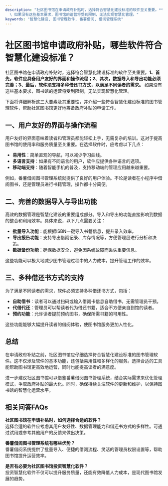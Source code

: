 ```yaml
---
description: "社区图书馆在申请政府补贴时，选择符合智慧化建设标准的软件至关重要。**1、首先，软件应具备用户友好的界面和操作流程；2、其次，数据导入和导出功能必须完善；3、最后，软件须支持多种借还书方式，以满足不同读者的需求。**\
  \ 如果没有这些基本要求，图书馆的运营将受到限制，无法实现智慧化管理。"
keywords: "智慧化建设, 图书管理软件, 番薯借阅, 借阅管理系统"
---
```

# 社区图书馆申请政府补贴，哪些软件符合智慧化建设标准？

社区图书馆在申请政府补贴时，选择符合智慧化建设标准的软件至关重要。**1、首先，软件应具备用户友好的界面和操作流程；2、其次，数据导入和导出功能必须完善；3、最后，软件须支持多种借还书方式，以满足不同读者的需求。** 如果没有这些基本要求，图书馆的运营将受到限制，无法实现智慧化管理。

下面将详细解析这三大要素及其重要性，并介绍一些符合智慧化建设标准的图书管理软件，帮助社区图书馆更好地筹备政府补贴的申请工作。

## 一、用户友好的界面与操作流程

用户友好的界面意味着读者和管理员都能轻松上手，无需复杂的培训。这对于提高图书馆的使用率和服务质量至关重要。在选择软件时，应考虑以下几点：

- **易用性**：简单直观的导航，可以减少学习曲线。
- **多语言支持**：如果有不同语言的用户，软件应提供各种语言的选项。
- **移动端支持**：随着智能手机的普及，支持移动端的管理应用越来越重要。

例如，番薯借阅图书管理系统就提供了良好的用户体验。不论是读者在小程序中借阅图书，还是管理员进行书籍管理，操作都十分简便。

## 二、完善的数据导入与导出功能

高效的数据管理是智慧化建设的重要组成部分。导入和导出的功能直接影响到数据的整合和利用效率。具体来说，以下几点需要关注：

- **批量导入功能**：能根据ISBN一键导入书籍信息，提升录入效率。
- **导出报告功能**：支持导出借阅记录、库存情况等，方便管理层进行分析和决策。
- **数据备份功能**：确保数据安全，避免因系统故障而丢失重要信息。

这些功能可以极大地减少图书管理过程中的人力成本，提升管理工作的效率。

## 三、多种借还书方式的支持

为了满足不同读者的需求，软件必须支持多种借还书方式，包括：

- **自助借书**：读者可以通过扫码或输入借阅卡信息自助借书，无需管理员干预。
- **代借代还**：管理员可以帮读者代为借还书籍，适合不方便亲自到馆的读者。
- **预约功能**：允许读者提前预约图书，确保所需书籍的可用性。

这些功能能够大幅提升读者的借阅体验，使图书馆服务更加人性化。

## 总结

在申请政府补贴之前，社区图书馆应仔细选择符合智慧化建设标准的图书管理软件。这不仅涉及软件的基本功能，还包括易用性和多样化的服务。选择合适的工具能帮助图书馆更高效地运营，同时也能提高读者的满意度。

进一步建议社区图书馆可以借鉴番薯借阅图书管理系统，结合实际需求来优化管理模式，争取政府补贴的最大化。同时，确保持续关注软件的更新和维护，以保持图书馆的智慧化运营水平。

## 相关问答FAQs

**社区图书馆在申请补贴时，如何选择合适的软件？**  
选择合适的软件应考虑其用户友好性、数据管理能力和借还书方式的多样性。可通过试用或参考其他用户的反馈来做出决策。

**番薯借阅图书管理系统有哪些优势？**  
番薯借阅系统提供了批量导入、便捷的借阅流程、灵活的管理员权限设置等，帮助图书馆提升运营效率。

**是否有必要为社区图书馆投资智慧化软件？**  
投资智慧化软件不仅可以提升服务质量，还能有效降低人力成本，是现代图书馆发展的趋势。
